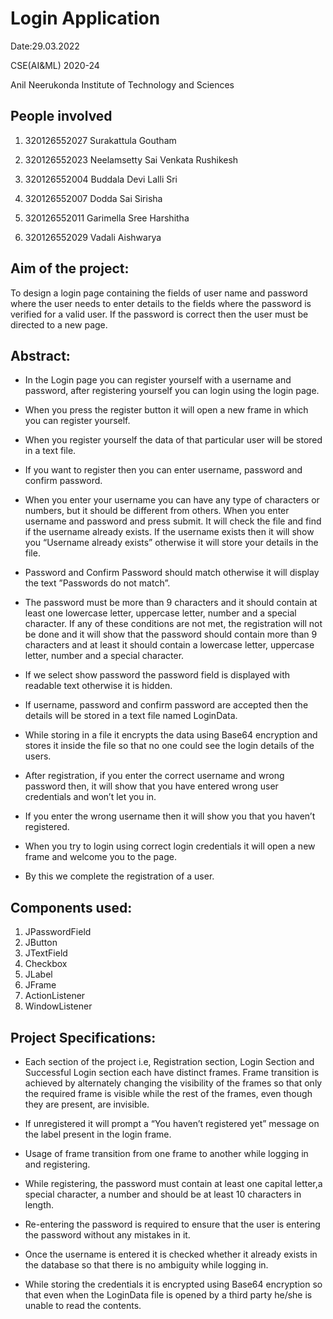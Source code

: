 # Login Application

Date:29.03.2022

CSE(AI&ML)  2020-24

Anil Neerukonda Institute of Technology and Sciences

## People involved 
1. 320126552027      Surakattula Goutham 

2. 320126552023      Neelamsetty Sai Venkata Rushikesh

3. 320126552004      Buddala Devi Lalli Sri 

4. 320126552007      Dodda Sai Sirisha  

5. 320126552011      Garimella Sree Harshitha

6. 320126552029      Vadali Aishwarya 

## Aim of the project:

To design a login page containing the fields of user name and password where the user needs to enter details to the fields where the password is verified for a valid user. If the password is correct then the user must be directed to a new page.

## Abstract:

* In the Login page you can register yourself with a username and password, after registering yourself you can login using the login page.

* When you press the register button it will open a new frame in which you can register yourself.

* When you register yourself the data of that particular user will be stored in a text file.

* If you want to register then you can enter username, password and confirm password.

* When you enter your username you can have any type of characters or numbers, but it should be different from others. When you enter username and password and press submit. It will check the file and find if the username already exists. If the username exists then it will show you “Username already exists” otherwise it will store your details in the file.

* Password and Confirm Password should match otherwise it will display the text ”Passwords do not match”.

* The password must be more than 9 characters and it should contain at least one lowercase letter, uppercase letter, number and a special character. If any of these conditions are not met, the registration will not be done and it will show that the password should contain more than 9 characters and at least it should contain a lowercase letter, uppercase letter, number and a special character.

* If we select show password the password field is displayed with readable text otherwise it is hidden.

* If username, password and confirm password are accepted then the details will be stored in a text file named LoginData.

* While storing in a file it encrypts the data using Base64 encryption and stores it inside the file so that no one could see the login details of the users.

* After registration, if you enter the correct username and wrong password then, it will show that you have entered wrong user credentials and won’t let you in.

* If you enter the wrong username then it will show you that you haven’t registered.

* When you try to login using correct login credentials it will open a new frame and welcome you to the page.

* By this we complete the registration of a user.

## Components used:

1. JPasswordField 
2. JButton 
3. JTextField 
4. Checkbox 
5. JLabel 
6. JFrame 
7. ActionListener 
8. WindowListener

## Project Specifications:

* Each section of the project i.e, Registration section, Login Section and Successful Login section each have distinct frames. Frame transition is achieved by alternately changing the visibility of the frames so that only the required frame is visible while the rest of the frames, even though they are present, are invisible. 

* If unregistered it will prompt a “You haven’t registered yet” message on the label present in the login frame.

* Usage of frame transition from one frame to another while logging in and registering.

* While registering, the password must contain at least one capital letter,a special character, a number and should be at least 10 characters in length.

* Re-entering the password is required to ensure that the user is entering the password without any mistakes in it.

* Once the username is entered it is checked whether it already exists in the database so that there is no ambiguity while logging in.

* While storing the credentials it is encrypted using Base64 encryption so that even when the LoginData file is opened by a third party he/she is unable to read the contents.

